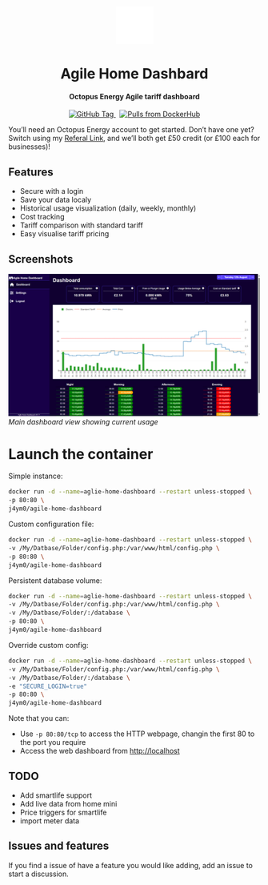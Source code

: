 <div align="center">
  <a href="https://github.com/j4ym0/agile-home-dashboard/releases">
    <img alt="agile-home-dashboard" src="https://github.com/j4ym0/agile-home-dashboard/blob/main/readme/logo.png?raw=true" height="75px" />
  </a>
  <h1>Agile Home Dashbard</h1>
  <h4>Octopus Energy Agile tariff dashboard</h4>
  <a href="https://github.com/j4ym0/agile-home-dashboard/releases">
    <img alt="GitHub Tag" src="https://img.shields.io/github/v/tag/j4ym0/agile-home-dashboard">
  </a>&nbsp;
  <a href="https://hub.docker.com/r/j4ym0/agile-home-dashboard">
    <img alt="Pulls from DockerHub" src="https://img.shields.io/docker/pulls/j4ym0/agile-home-dashboard.svg?style=flat-square" />
  </a>
</div>

You’ll need an Octopus Energy account to get started. Don’t have one yet? Switch using my [Referal Link](https://share.octopus.energy/brave-sage-915), and we’ll both get £50 credit (or £100 each for businesses)!

## Features

- Secure with a login
- Save your data localy
- Historical usage visualization (daily, weekly, monthly)
- Cost tracking
- Tariff comparison with standard tariff
- Easy visualise tariff pricing

## Screenshots

![Dashboard Screenshot](https://github.com/j4ym0/agile-home-dashboard/blob/main/readme/screenshot1.png?raw=true)
*Main dashboard view showing current usage*

# Launch the container

Simple instance:
```bash
docker run -d --name=aglie-home-dashboard --restart unless-stopped \
-p 80:80 \
j4ym0/agile-home-dashboard
```

Custom configuration file:
```bash
docker run -d --name=aglie-home-dashboard --restart unless-stopped \
-v /My/Datbase/Folder/config.php:/var/www/html/config.php \
-p 80:80 \
j4ym0/agile-home-dashboard
```

Persistent database volume:
```bash
docker run -d --name=aglie-home-dashboard --restart unless-stopped \
-v /My/Datbase/Folder/config.php:/var/www/html/config.php \
-v /My/Datbase/Folder/:/database \
-p 80:80 \
j4ym0/agile-home-dashboard
```

Override custom config:
```bash
docker run -d --name=aglie-home-dashboard --restart unless-stopped \
-v /My/Datbase/Folder/config.php:/var/www/html/config.php \
-v /My/Datbase/Folder/:/database \
-e "SECURE_LOGIN=true"
-p 80:80 \
j4ym0/agile-home-dashboard
```

Note that you can:
 - Use `-p 80:80/tcp` to access the HTTP webpage, changin the first 80 to the port you require
 - Access the web dashboard from [http://localhost](http://localhost)

## TODO

 - Add smartlife support
 - Add live data from home mini
 - Price triggers for smartlife
 - import meter data 

## Issues and features 

If you find a issue of have a feature you would like adding, add an issue to start a discussion.
